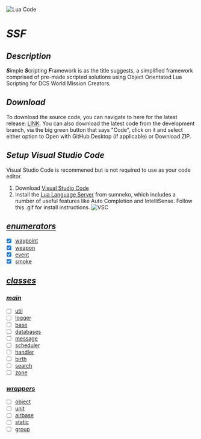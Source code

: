 ![Lua Code](https://github.com/Wizxrd/SSF/actions/workflows/luaCI.yml/badge.svg)
# ***SSF***

## ***Description***
***S***imple  ***S***cripting ***F***ramework is as the title suggests, a simplified framework comprised of pre-made scripted solutions using Object Orientated Lua Scripting for DCS World Mission Creators.

## ***Download***
To download the source code, you can navigate to here for the latest release: [LINK](). You can also download the latest code from the development branch, via the big green button that says "Code", click on it and select either option to Open with GitHub Desktop (if applicable) or Download ZIP.

## ***Setup Visual Studio Code***
Visual Studio Code is recommened but is not required to use as your code editor.
1) Download [Visual Studio Code](https://code.visualstudio.com/download)
2) Install the [Lua Language Server](https://github.com/sumneko/lua-language-server) from sumneko, which includes a number of useful features like Auto Completion and IntelliSense. Follow this .gif for install instructions.
![VSC](https://github.com/sumneko/vscode-lua/raw/master/images//Install%20In%20VSCode.gif)

## [***enumerators***](./enumerators)
- [X] [waypoint](./enumerators/1.waypoint)
- [X] [weapon](./enumerators/2.weapon)
- [X] [event](./enumerators/3.event)
- [X] [smoke](./enumerators/4.smoke) 

## [***classes***](./classes)

### [***main***](./classes/1.main)
- [ ] [util](./classes/1.main/1.util)
- [ ] [logger](./classes/1.main/2.logger)
- [ ] [base](./classes/1.main/3.base)
- [ ] [databases](./classes/1.main/4.databases)
- [ ] [message](./classes/1.main/5.message)
- [ ] [scheduler](./classes/1.main/6.scheduler)
- [ ] [handler](./classes/1.main/8.handler)
- [ ] [birth](./classes/1.main/9.birth)
- [ ] [search](./classes/1.main/10.search)
- [ ] [zone](./classes/1.main/11.zone)

### [***wrappers***](./classes/2.wrapper)
- [ ] [object](./classes/2.wrapper\1.object)
- [ ] [unit](./classes/2.wrapper/2.unit)
- [ ] [airbase](./classes/2.wrapper/3.airbase)
- [ ] [static](./classes/2.wrapper/4.static)
- [ ] [group](./classes/2.wrapper/5.group)